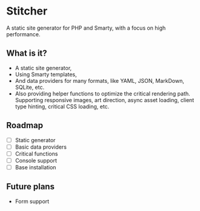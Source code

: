 # Stitcher

A static site generator for PHP and Smarty, with a focus on high performance.

## What is it?

- A static site generator,
- Using Smarty templates,
- And data providers for many formats, like YAML, JSON, MarkDown, SQLite, etc.
- Also providing helper functions to optimize the critical rendering path. Supporting responsive images, art direction, async asset loading, client type hinting, critical CSS loading, etc.

## Roadmap

- [ ] Static generator
- [ ] Basic data providers
- [ ] Critical functions
- [ ] Console support
- [ ] Base installation

## Future plans

- Form support

